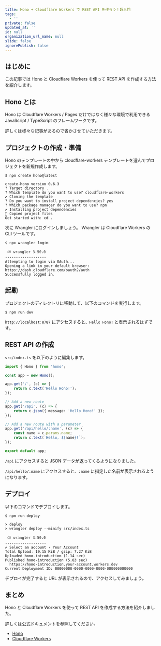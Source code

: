 ```yaml
---
title: Hono + Cloudflare Workers で REST API を作ろう！超入門
tags:
  - ''
private: false
updated_at: ''
id: null
organization_url_name: null
slide: false
ignorePublish: false
---
```


## はじめに

この記事では Hono と Cloudflare Workers を使って REST API を作成する方法を紹介します。

## Hono とは

Hono は Cloudflare Workers / Pages だけではなく様々な環境で利用できる JavaScript / TypeScript のフレームワークです。

詳しくは様々な記事があるので省かさせていただきます。

## プロジェクトの作成・準備

Hono のテンプレートの中から cloudflare-workers テンプレートを選んでプロジェクトを新規作成します。

```shell-session
$ npm create hono@latest

create-hono version 0.6.3
? Target directory .
? Which template do you want to use? cloudflare-workers
✔ Cloning the template
? Do you want to install project dependencies? yes
? Which package manager do you want to use? npm
✔ Installing project dependencies
🎉 Copied project files
Get started with: cd .
```

次に Wrangler にログインしましょう。
Wrangler は Cloudflare Workers の CLI ツールです。

```shell-session
$ npx wrangler login

 ⛅️ wrangler 3.50.0
-------------------
Attempting to login via OAuth...
Opening a link in your default browser: https://dash.cloudflare.com/oauth2/auth
Successfully logged in.
```

## 起動

プロジェクトのディレクトリに移動して、以下のコマンドを実行します。

```shell-session
$ npm run dev
```

`http://localhost:8787` にアクセスすると、`Hello Hono!` と表示されるはずです。

## REST API の作成

`src/index.ts` を以下のように編集します。

```typescript
import { Hono } from 'hono';

const app = new Hono();

app.get('/', (c) => {
	return c.text('Hello Hono!');
});

// Add a new route
app.get('/api', (c) => {
	return c.json({ message: 'Hello Hono!' });
});

// Add a new route with a parameter
app.get('/api/hello/:name', (c) => {
	const name = c.params.name;
	return c.text(`Hello, ${name}!`);
});

export default app;
```

`/api` にアクセスすると JSON データが返ってくるようになりました。

`/api/hello/:name` にアクセスすると、`:name` に指定した名前が表示されるようになります。

## デプロイ

以下のコマンドでデプロイします。

```shell-session
$ npm run deploy

> deploy
> wrangler deploy --minify src/index.ts

 ⛅️ wrangler 3.50.0
-------------------
✔ Select an account › Your Account
Total Upload: 19.15 KiB / gzip: 7.27 KiB
Uploaded hono-introduction (1.14 sec)
Published hono-introduction (5.03 sec)
  https://hono-introduction.your-account.workers.dev
Current Deployment ID: 00000000-0000-0000-0000-000000000000
```

デプロイが完了すると URL が表示されるので、アクセスしてみましょう。

## まとめ

Hono と Cloudflare Workers を使って REST API を作成する方法を紹介しました。

詳しくは公式ドキュメントを参照してください。

- [Hono](https://hono.dev/)
- [Cloudflare Workers](https://workers.cloudflare.com/)
